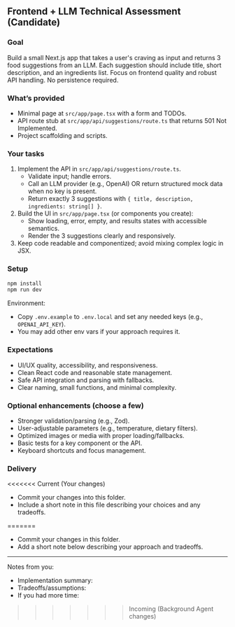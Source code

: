 ## Frontend + LLM Technical Assessment (Candidate)

### Goal
Build a small Next.js app that takes a user's craving as input and returns 3 food suggestions from an LLM. Each suggestion should include title, short description, and an ingredients list. Focus on frontend quality and robust API handling. No persistence required.

### What’s provided
- Minimal page at `src/app/page.tsx` with a form and TODOs.
- API route stub at `src/app/api/suggestions/route.ts` that returns 501 Not Implemented.
- Project scaffolding and scripts.

### Your tasks
1) Implement the API in `src/app/api/suggestions/route.ts`.
   - Validate input; handle errors.
   - Call an LLM provider (e.g., OpenAI) OR return structured mock data when no key is present.
   - Return exactly 3 suggestions with `{ title, description, ingredients: string[] }`.
2) Build the UI in `src/app/page.tsx` (or components you create):
   - Show loading, error, empty, and results states with accessible semantics.
   - Render the 3 suggestions clearly and responsively.
3) Keep code readable and componentized; avoid mixing complex logic in JSX.

### Setup
```bash
npm install
npm run dev
```

Environment:
- Copy `.env.example` to `.env.local` and set any needed keys (e.g., `OPENAI_API_KEY`).
- You may add other env vars if your approach requires it.

### Expectations
- UI/UX quality, accessibility, and responsiveness.
- Clean React code and reasonable state management.
- Safe API integration and parsing with fallbacks.
- Clear naming, small functions, and minimal complexity.

### Optional enhancements (choose a few)
- Stronger validation/parsing (e.g., Zod).
- User-adjustable parameters (e.g., temperature, dietary filters).
- Optimized images or media with proper loading/fallbacks.
- Basic tests for a key component or the API.
- Keyboard shortcuts and focus management.

### Delivery
<<<<<<< Current (Your changes)
- Commit your changes into this folder.
- Include a short note in this file describing your choices and any tradeoffs.


=======
- Commit your changes in this folder.
- Add a short note below describing your approach and tradeoffs.

---

Notes from you:

- Implementation summary:
- Tradeoffs/assumptions:
- If you had more time:
>>>>>>> Incoming (Background Agent changes)
